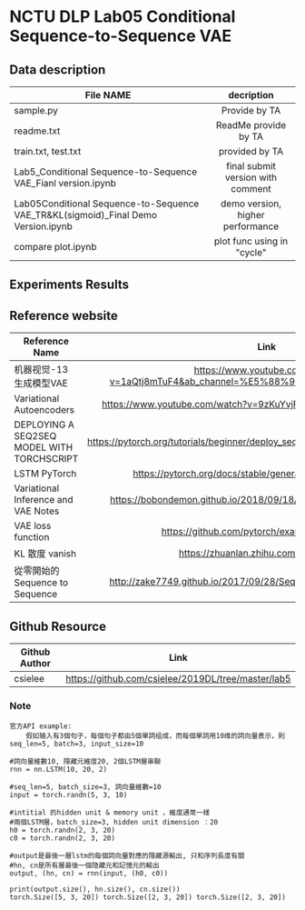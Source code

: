 # NCTU DLP Lab05 Conditional Sequence-to-Sequence VAE

## Data description

| File NAME                                              | decription                  |
| -------------------------------------------------------|:---------------------------:|
| sample.py                                              | Provide by TA               |
| readme.txt                                             | ReadMe provide by TA        |
| train.txt, test.txt                                    | provided by TA        |
| Lab5_Conditional Sequence-to-Sequence VAE_Fianl version.ipynb | final submit version with comment               |
| Lab05Conditional Sequence-to-Sequence VAE_TR&KL(sigmoid)_Final Demo Version.ipynb | demo version, higher performance |
| compare plot.ipynb | plot func using in "cycle"               |

## Experiments Results


## Reference website
|  Reference Name                                  | Link             |
| -------------------------------------------------|:-------------------------------------------------------------------------------------:|
|   机器视觉-13 生成模型VAE                        | https://www.youtube.com/watch?v=1aQtj8mTuF4&ab_channel=%E5%88%98%E5%85%88%E7%94%9F    |
|   Variational Autoencoders                       | https://www.youtube.com/watch?v=9zKuYvjFFS8&ab_channel=ArxivInsights                  |
|   DEPLOYING A SEQ2SEQ MODEL WITH TORCHSCRIPT     | https://pytorch.org/tutorials/beginner/deploy_seq2seq_hybrid_frontend_tutorial.html   |
|   LSTM PyTorch                                   | https://pytorch.org/docs/stable/generated/torch.nn.LSTM.html                          |
|   Variational Inference and VAE Notes            | https://bobondemon.github.io/2018/09/18/Variational-Inference-Notes/                  |
|   VAE loss function                              | https://github.com/pytorch/examples/issues/294                                        |
|   KL 散度 vanish                                 | https://zhuanlan.zhihu.com/p/64071467                                                 |
|   從零開始的 Sequence to Sequence                | http://zake7749.github.io/2017/09/28/Sequence-to-Sequence-tutorial/                   |


##  Github Resource
|  Github Author                  | Link             |
| --------------------------------|:---------------------------------------------------------:|
|   csielee                       | https://github.com/csielee/2019DL/tree/master/lab5        |

### Note
	官方API example:
		假如输入有3個句子，每個句子都由5個單詞组成，而每個單詞用10维的詞向量表示，則seq_len=5, batch=3, input_size=10
	
	#詞向量維數10, 隱藏元維度20, 2個LSTM層串聯
	rnn = nn.LSTM(10, 20, 2)
	
	#seq_len=5, batch_size=3, 詞向量維數=10
	input = torch.randn(5, 3, 10)
	
	#intitial 的hidden unit & memory unit ，維度通常一樣
	#兩個LSTM層，batch_size=3, hidden unit dimension ：20
	h0 = torch.randn(2, 3, 20)
	c0 = torch.randn(2, 3, 20)
	
	#output是最後一層lstm的每個詞向量對應的隱藏源輸出, 只和序列長度有關
	#hn, cn是所有層最後一個隐藏元和記憶元的輸出
	output, (hn, cn) = rnn(input, (h0, c0))
	
	print(output.size(), hn.size(), cn.size())
	torch.Size([5, 3, 20]) torch.Size([2, 3, 20]) torch.Size([2, 3, 20])
